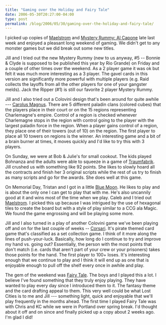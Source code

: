 ```yaml
---
title: "Gaming over the Holiday and Fairy Tale"
date: 2006-05-30T20:27:00-04:00
type: post
permalink: /blog/2006/05/30/gaming-over-the-holiday-and-fairy-tale/
---
```

I picked up copies of [Maelstrom](https://www.boardgamegeek.com/game/5791) and [Mystery Rummy: Al Capone](https://www.boardgamegeek.com/game/5942) late last week and enjoyed a pleasant long weekend of gaming. We didn't get to any monster games but we did break out some new titles.

Jill and I tried out the new Mystery Rummy (new to us anyway, #5 -- Bonnie & Clyde is supposed to be published this year by Rio Grande) on Friday and a couple of other times over the weekend. As a 2 player game it was ok but felt it was much more interesting as a 3 player. The gavel cards in this version are significantly more powerful with multiple players (e.g. Raid collects the layoffs from all the other players for one of your gangster melds). Jack the Ripper (#1) is still our favorite 2 player Mystery Rummy.

Jill and I also tried out a Colovini design that's been around for quite awhile --- [Carolus Magnus](https://www.boardgamegeek.com/game/481). There are 5 different paladin clans (colored cubes) that the players place in their court or on the 15 regions representing Charlemagne's empire. Control of a region is checked whenever Charlemagne stops in the region with control going to the player with the largest paladin force in the region. When a player gains control of a region, they place one of their towers (out of 10) on the region. The first player to place all 10 towers on regions is the winner. An interesting game and a bit of a brain burner at times, it moves quickly and I'd like to try this with 3 players.

On Sunday, we were at Bob & Julie's for small cookout. The kids played Bohnanza and the adults were able to squeeze in a game of [Traumfabrik](https://www.boardgamegeek.com/game/904). Jill crushed us with something like 92 points. She likes to slowly hoard all the contracts and finish her 3 original scripts while the rest of us try to finish as many scripts and go for the awards. She does well at this game.

On Memorial Day, Tristan and I got in a little [Blue Moon](https://www.boardgamegeek.com/game/9446). He likes to play and is about the only one I can get to play that with me. He's also uncannily good at it and wins most of the time when we play. Caleb and I tried out [Maelstrom](https://www.boardgamegeek.com/game/5791). I picked this up because I was intrigued by the use of hexagonal tiles to create the board but with a style of play similar to a CCG ala Magic. We found the game engrossing and will be playing some more.

Jill and I also turned in a play of another Colovini game we've been playing off and on for the last couple of weeks -- [Corsari](https://www.boardgamegeek.com/game/8552). It's pirate themed card game that's classified as a set collection game. I think of it more along the lines of push-your-luck. Basically, how long do I continue to try and improve my hand vs. going out? Essentially, the person with the most points that don't match (i.e. cards that aren't part of your crew or your prisoners) takes those points for the hand. The first player to 100+ loses. It's interesting enough that we continue to play and I think it will end up as one that is enjoyable enough to pull off the shelf every once in awhile and play.

The gem of the weekend was [Fairy Tale](https://www.boardgamegeek.com/game/13823). The boys and I played this a lot. I believe I've found something that they truly enjoy playing. They have wanted to play every day since I introduced them to it. The fantasy theme and the card drafting appeal to them. This very well could be what Lost Cities is to me and Jill --- something light, quick and enjoyable that we'll play frequently in the months ahead. The first time I played Fairy Tale was with Chris and KC while we were in Portland over spring break. I'd thought about it off and on since and finally picked up a copy about 2 weeks ago. I'm glad I did!